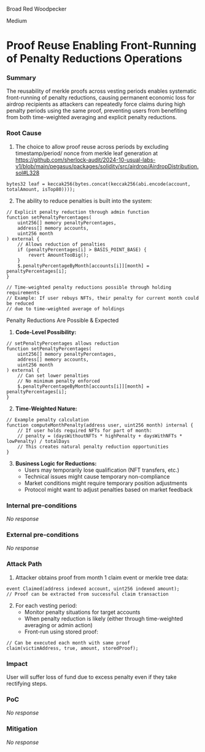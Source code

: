 Broad Red Woodpecker

Medium

# Proof Reuse Enabling Front-Running of Penalty Reductions Operations

### Summary

The reusability of merkle proofs across vesting periods enables systematic front-running of penalty reductions, causing permanent economic loss for airdrop recipients as attackers can repeatedly force claims during high penalty periods using the same proof, preventing users from benefiting from both time-weighted averaging and explicit penalty reductions.


### Root Cause

1. The choice to allow proof reuse across periods by excluding timestamp/period/ nonce from merkle leaf generation at https://github.com/sherlock-audit/2024-10-usual-labs-v1/blob/main/pegasus/packages/solidity/src/airdrop/AirdropDistribution.sol#L328
```solidity
bytes32 leaf = keccak256(bytes.concat(keccak256(abi.encode(account, totalAmount, isTop80))));
```

2. The ability to reduce penalties is built into the system:

```solidity
// Explicit penalty reduction through admin function
function setPenaltyPercentages(
    uint256[] memory penaltyPercentages,
    address[] memory accounts,
    uint256 month
) external {
    // Allows reduction of penalties
    if (penaltyPercentages[i] > BASIS_POINT_BASE) {
        revert AmountTooBig();
    }
    $.penaltyPercentageByMonth[accounts[i]][month] = penaltyPercentages[i];
}

// Time-weighted penalty reductions possible through holding requirements
// Example: If user rebuys NFTs, their penalty for current month could be reduced
// due to time-weighted average of holdings
```

Penalty Reductions Are Possible & Expected

1. **Code-Level Possibility:**
```solidity
// setPenaltyPercentages allows reduction
function setPenaltyPercentages(
    uint256[] memory penaltyPercentages,
    address[] memory accounts,
    uint256 month
) external {
    // Can set lower penalties
    // No minimum penalty enforced
    $.penaltyPercentageByMonth[accounts[i]][month] = penaltyPercentages[i];
}
```

2. **Time-Weighted Nature:**
```solidity
// Example penalty calculation
function computeMonthPenalty(address user, uint256 month) internal {
    // If user holds required NFTs for part of month:
    // penalty = (daysWithoutNFTs * highPenalty + daysWithNFTs * lowPenalty) / totalDays
    // This creates natural penalty reduction opportunities
}
```

3. **Business Logic for Reductions:**
   - Users may temporarily lose qualification (NFT transfers, etc.)
   - Technical issues might cause temporary non-compliance
   - Market conditions might require temporary position adjustments
   - Protocol might want to adjust penalties based on market feedback


### Internal pre-conditions

_No response_

### External pre-conditions

_No response_

### Attack Path

1. Attacker obtains proof from month 1 claim event or merkle tree data:
```solidity
event Claimed(address indexed account, uint256 indexed amount);
// Proof can be extracted from successful claim transaction
```

2. For each vesting period:
   - Monitor penalty situations for target accounts
   - When penalty reduction is likely (either through time-weighted averaging or admin action)
   - Front-run using stored proof:
```solidity
// Can be executed each month with same proof
claim(victimAddress, true, amount, storedProof); 
```

### Impact

User will suffer loss of fund due to excess penalty even if they take rectifying steps.

### PoC

_No response_

### Mitigation

_No response_
